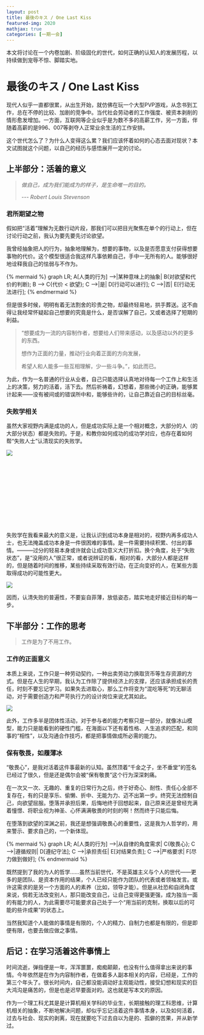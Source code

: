 ```yaml
---
layout: post
title: 最後のキス / One Last Kiss
featured-img: 2020
mathjax: true
categories: [一期一会]
---
```


本文将讨论在一个内卷加剧、阶级固化的世代，如何正确的认知人的发展历程，以持续做到宠辱不惊、脚踏实地。

<!-- 无法阻止的，丧失的预感。与，不想忘记的事情。 -->

<!--more-->

# 最後のキス / One Last Kiss


<!-- > ⚠⚠⚠
> 
> 本文仍在修订中
> 
> ⚠⚠⚠ -->


现代人似乎一直都很累，从出生开始，就仿佛在玩一个大型PVP游戏，从念书到工作，总在不停的比较、加剧的竞争中。当代社会劳动者的工作强度、被资本剥削的情形愈发增加。一方面，互联网等企业似乎是为数不多的高薪工作，另一方面，伴随着高薪的是996、007等剥夺人正常业余生活的工作安排。

这个世代怎么了？为什么人变得这么累？我们应该怀着如何的心态去面对现状？本文试图就这个问题，以自己的经历与感悟展开一定的讨论。


## 上半部分：活着的意义


> *做自己，成为我们能成为的样子，是生命唯一的目的。*
>
> *--- Robert Louis Stevenson*


### 君所期望之物

假如把“活着”理解为无数行动片段，那我们可以把目光聚焦在单个的行动上，但在讨论行动之前，我认为要先要先讨论欲望。

我曾经抽象把人的行为，抽象地理解为，想要的事物，以及是否愿意支付获得想要事物的代价。这个模型很适合我这样凡事依赖自己，手中一无所有的人。能够很好地诠释我自己的怯弱与不作为。

{% mermaid %}
graph LR;
  A[人类的行为] -->|某种意味上的抽象| B(对欲望和代价的判断);
  B --> C{代价 < 欲望};
  C -->|是| D[行动可以进行];
  C -->|否| E[行动无法进行];
{% endmermaid %}

但是很多时候，明明有着无法割舍的珍贵之物，却最终轻易地，拱手葬送。这不由得让我经常怀疑起自己想要的究竟是什么，是否误解了自己，又或者选择了短期的利益。

> “想要成为一流的内容制作者，想要给人们带来感动，以及感动以外的更多的东西。
>
> 想作为正面的力量，推动行业向着正面的方向发展，
>
> 希望人和人能多一些互相理解，少一些斗争。”，如此而已。

为此，作为一名普通的行业从业者，自己只能选择认真地对待每一个工作上和生活上的决策，努力的活着，活下去。然后祈祷着，幻想着，那些微小的正确，能够累计起来——没有被间或的错误所中和，能够些许的，让自己靠近自己的目标丝毫。


### 失败学相关

虽然大家视野内满是成功的人，但是成功实际上是一个相对概念，大部分的人（的大部分状态）都是失败的。于是，和教你如何成功的成功学对应，也存在着如何帮“失败人士”认清现实的失败学。

<img src="https://mermaid.ink/svg/pako:eNqrVkrOT0lVslIqyExVKMksyUlVeLJr1_N9S57Na3nWMSEmTwEIYpSez97xdP3O57NAYk-75gOVPF28OkZJwUrBFKYEKP901xSgkqdLNr7YshRJiYUBTM2TPateLG5FNgOo_uWq6U_XTgCpNDRV0lHKTS3KTcxMATqpuhbITSwtyQ-uzEtWsiopKk3VUSotSEksSXXJTEwvSsxFFXRNySzJL4KJpYJ5vhDfJefnpWWmK9UCACz1a5s" style="min-height:200px; object-fit:cover">

<!-- https://mermaid-js.github.io/mermaid-live-editor/edit##eyJjb2RlIjoicGllIHRpdGxlIOS6uue-pOaehOaIkFxuICAgIFwi55u45a-555qE5oiQ5Yqf5Lq65aOrXCIgOiA1XG4gICAgXCLlr7nlupTnmoTlpLHotKXkurrlo6tcIiA6IDgwXG4gICAgXCLkvKroo4XmiJDlip_kurrlo6vnmoTpqpflrZBcIiA6MTUiLCJtZXJtYWlkIjoie30iLCJ1cGRhdGVFZGl0b3IiOnRydWUsImF1dG9TeW5jIjp0cnVlLCJ1cGRhdGVEaWFncmFtIjpmYWxzZX0 -->

失败学在我看来最大的意义是，让我认识到成功本身是相对的，视野内再多成功人士，也无法掩盖成功本身是一件很困难的事情。是一件需要持续积累、付出的事情。———过分的轻易本身或许就会让成功意义大打折扣。换个角度，处于“失败状态”，是“没用的人”很正常，或者说辨证的看，相对的看，大部分人都是这样的，但是随着时间的推移，某些持续采取有效行动，在正向变好的人，在某些方面取得成功的可能性更大。

<img src="https://mermaid.ink/svg/pako:eNqrVkrOT0lVslIqLkksSXXJTEwvSszVLTOKyVMAgmitWAVdXTuFZ1t2P5_bABGDsMHCQOmYPGRRkODTjvbnne0QUQgbxQiIBNg2mHQ1RAwEns9e92xBO0j9i4U9T7tWKFi9bG9_2j8NoQIqDlICUaxg9WJD87OpW9ANASt5sqMXaMnTdfNezmx9PqsFKgPUsmj1o4Y5zzomPO2a_2TXrqeLgdy5T3dueta5AWEOds3Ijnu2dd2LXY1AOTyuxG6K1bPpC55tnvpi3z6gIyD6akGBA4JKOkq5qUW5iZkpwHgBB06MUklGam5qjJIVkJmSmpZYmlMSoxSTVwtUmlhakh9cmZesZFVSVJqqo1RakIKISVRB15TMkvwimFgqmOcLif7k_Ly0zHSlWgDYluu-" style="max-width:450px;">

<!-- (https://mermaid-js.github.io/mermaid-live-editor/edit#pako:eNqrVkrOT0lVslIqLkksSXXJTEwvSszVLTOKyVMAgmitWAVdXTuFZ1t2P5_bABGDsMHCQOmYPGRRkODTjvbnne0QUQgbxQiIBNg2mHQ1RAwEns9e92xBO0j9i4U9T7tWKFi9bG9_2j8NoQIqDlICUaxg9WJD87OpW9ANASt5sqMXaMnTdfNezmx9PqsFKgPUsmj1o4Y5zzomPO2a_2TXrqeLgdy5T3dueta5AWEOds3Ijnu2dd2LXY1AOTyuxG6K1bPpC55tnvpi3z6gIyD6akGBA4JKOkq5qUW5iZkpwHgBB06MUklGam5qjJIVkJmSmpZYmlMSoxSTVwtUmlhakh9cmZesZFVSVJqqo1RakIKISVRB15TMkvwimFgqmOcLif7k_Ly0zHSlWgDYluu-) -->

因而，认清失败的普遍性，不要妄自菲薄，放低姿态，踏实地走好接近目标的每一步。


## 下半部分：工作的思考


> 工作是为了不用工作。


### 工作的正面意义

本质上来说，工作只是一种劳动契约，一种出卖劳动力换取货币等生存资源的方式。但是在人生的早期，我认为工作除了提供经济上的支撑，还应该承担成长的责任，时刻不要忘记学习。如果失去进取心，那么工作将变为“混吃等死”的无聊活动，对于需要创造力和严苛执行力的设计岗位来说尤其如此。

![](https://mermaid.ink/svg/pako:eNqrVkrOT0lVslIqTi0sTc1LTnXJTEwvSsyNyVMAgie7duna2Wk_3b70yd45VgpPuzY_7VoBkYKIAWV1gYqsXmxZ_nRHY0weFm1GMH1qT9cue7JzAbJ2I6AyZO3IMjCjn-_uf7mqB2Z0Tn5-gcKznsbnu9dCBCDWKYDsA6lWeNYx4eXU_RC51LwUdCfN3vBy1r7ns1pgXnq5esbzXctRPIaqBOrCZ7O3PF0yCyiK4lQ0pTAnP23d9mT3tGdTtj2f3QV3JRgo6SjlphblJmamAIO8uhbITSwtyQ-uzEtWsiopKk3VUSotSEksgcUCqqBrSmZJfhFMLBXM84XEXnJ-XlpmulItAJYZ2K4)

<!-- (https://mermaid-js.github.io/mermaid-live-editor/edit##eyJjb2RlIjoic2VxdWVuY2VEaWFncmFtXG4gICAg5Lq6LT4-K-W3peS9nDog5Yqz5YqoXG4gICAg5bel5L2cLT4-LeS6ujrotKfluIFcblxuICAgIOS6ui0-Pivlt6XkvZwyOiDlirPliqgm5a2m5LmgXG4gICAg5bel5L2cMi0-PuS6ujrotKfluIFcbiAgICDlt6XkvZwyLS0-Pi3kuro657uP6aqMXG5cbiAgICBsb29wIOaMgee7rVxuICAgICAgIOS6uiAtPj4r5Lq6OiDmiJDplb9cbiAgICBlbmRcblxuICAgIOS6ui0-Pivlm7Dpmr7nmoTlt6XkvZw6IOmrmOe6p-WKs-WKqFxuICAgIOWbsOmavueahOW3peS9nC0-PuS6ujrmm7TlpJrnmoTotKfluIFcbiAgICDlm7Dpmr7nmoTlt6XkvZwtLT4-LeS6ujrlhbbku5bmlLbnm4pcbiAgICAgICAgICAgICIsIm1lcm1haWQiOiJ7fSIsInVwZGF0ZUVkaXRvciI6dHJ1ZSwiYXV0b1N5bmMiOnRydWUsInVwZGF0ZURpYWdyYW0iOnRydWV9) -->

此外，工作多半是团体性活动，对于参与者的能力考察只是一部分，就像冰山模型，能力只是能看到的硬性门槛，在海面以下还有着性格、人生追求的匹配，和同事的“相性”，以及沟通合作技巧，都是把事情做成所必需的能力。


### 保有敬畏，如履薄冰

“敬畏心”，是我对活着这件事最新的认知。虽然顶着“千金之子，坐不垂堂”的签名已经过了很久，但是还是偶尔会被“保有敬畏”这个行为深深刺痛。

在一次又一次、无趣的、重复的日常行为之后，终于好奇心、耐性、责任心全部不复存在，有的只是享乐、偷懒、折中、无能为力、迈不出第一步。终究无法控制自己，向欲望屈服。堕落并承担后果，后悔地终于回想起来，自己原来还是曾经充满着憧憬、将职业视为神圣、心怀满满敬畏的时刻的啊！然而终于只能后悔。

在堕落到欲望的深渊之前，我还是想强调敬畏心的重要性，这是我为人哲学的，用来警示、要求自己的，一个新体现。

{% mermaid %}
graph LR;
A[人类的行为] -->|从自律的角度需求| C{敬畏心};
C -->|遵循规则| D[遵纪守法];
C -->|承担责任| E[对结果负责];
C -->|严格要求| F[尽力做到做好];
{% endmermaid %}

既然提到了我的为人的哲学……虽然当前世代，不是英雄主义与个人的世代——更多的是团队、是资本作用的结果，个人已经只能作为团队的代表或者领袖发言。或许这需求的是另一个方面的人的素养（比如，领导才能）。但是从社恐和自闭角度来说，倘若无法改变别人，那只能改变自己，让自己变得更强更强，成为独当一面的有能力的人，为此需要尽可能要求自己处于一个“用当前的克制，换取以后的可能的些许成果”的状态上。

当然我知道个人能做的事情是有限的，个人的精力、自制力也都是有限的，但是即便有限，也要去做应做之事情。


## 后记：在学习活着这件事情上


时间流逝，弹指便是一年，浑浑噩噩，痴痴颠颠，也没有什么值得拿出来说的事情。今年依然是在作为内容制作者，在做着多人副本相关的内容，已经是，工作的第三个年头了。很长时间内，自己都没能调动好主观能动性，接受幻想和现实的巨大鸿沟是痛苦的，但是也是迟早要面对的。这也就是写本文的原因。

作为一个理工科尤其是是计算机相关学科的毕业生，长期接触的理工科思维，计算机相关的抽象，不断地解决问题，却似乎忘记活着这件事情本身，以及如何活着，过去与社会、现实的剥离，现在就要吃下过去自以为是的、孤僻的苦果，并从新学过。
